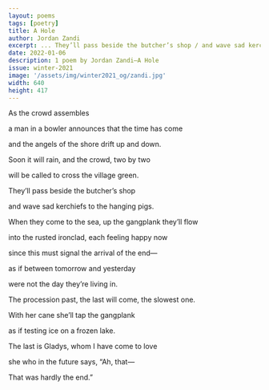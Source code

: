 ```yaml
---
layout: poems
tags: [poetry]
title: A Hole
author: Jordan Zandi
excerpt: ... They’ll pass beside the butcher’s shop / and wave sad kerchiefs to the hanging pigs ...
date: 2022-01-06
description: 1 poem by Jordan Zandi—A Hole
issue: winter-2021
image: '/assets/img/winter2021_og/zandi.jpg'
width: 640
height: 417
---
```


<div class="stanza">
<p class="poemline">As the crowd assembles</p>
<p class="poemline">a man in a bowler announces that the time has come</p>
<p class="poemline">and the angels of the shore drift up and down.</p>
</div>
<div class="stanza">
<p class="poemline">Soon it will rain, and the crowd, two by two</p>
<p class="poemline">will be called to cross the village green.</p>
<p class="poemline">They’ll pass beside the butcher’s shop</p>
<p class="poemline">and wave sad kerchiefs to the hanging pigs.</p>
</div>
<div class="stanza">
<p class="poemline">When they come to the sea, up the gangplank they’ll flow</p>
<p class="poemline">into the rusted ironclad, each feeling happy now</p>
<p class="poemline">since this must signal the arrival of the end—</p>
<p class="poemline">as if between tomorrow and yesterday</p>
<p class="poemline">were not the day they’re living in.</p>
</div>
<div class="stanza">
<p class="poemline">The procession past, the last will come, the slowest one.</p>
<p class="poemline">With her cane she’ll tap the gangplank</p>
<p class="poemline">as if testing ice on a frozen lake.</p>
<p class="poemline">The last is Gladys, whom I have come to love</p>
<p class="poemline">she who in the future says, “Ah, that—</p>
<p class="poemline">That was hardly the end.”</p>
</div>


